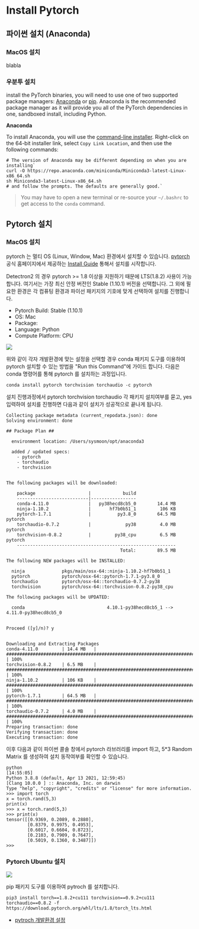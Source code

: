 # Install Pytorch



## 파이썬 설치 (Anaconda)



### MacOS 설치&#x20;

blabla

### 우분투 설치

install the PyTorch binaries, you will need to use one of two supported package managers: [Anaconda](https://www.anaconda.com/download/#linux) or [pip](https://pypi.org/project/pip/). Anaconda is the recommended package manager as it will provide you all of the PyTorch dependencies in one, sandboxed install, including Python.

**Anaconda**

To install Anaconda, you will use the [command-line installer](https://www.anaconda.com/download/#linux). Right-click on the 64-bit installer link, select `Copy Link Location`, and then use the following commands:

```
# The version of Anaconda may be different depending on when you are installing`
curl -O https://repo.anaconda.com/miniconda/Miniconda3-latest-Linux-x86_64.sh
sh Miniconda3-latest-Linux-x86_64.sh
# and follow the prompts. The defaults are generally good.`
```

> You may have to open a new terminal or re-source your `~/.bashrc` to get access to the `conda` command.



## Pytorch 설치

### MacOS 설치

pytorch 는 멀티 OS (Linux, Window, Mac) 환경에서 설치할 수 있습니다. [pytorch](https://pytorch.org) 공식 홈페이지에서 제공하는 [Install Guide](https://pytorch.org/get-started/locally/) 통해서 설치를 시작합니다.

Detectron2 의 경우 pytorch >= 1.8 이상을 지원하기 때문에 LTS(1.8.2) 사용이 가능합니다. 여기서는 가장 최신 안정 버전인 Stable (1.10.1) 버전을 선택합니다. 그 외에 필요한 환경은 각 컴퓨팅 환경과 파이선 패키지의 기호에 맞게 선택하여 설치를 진행합니다.&#x20;

* Pytorch Build: Stable (1.10.1)
* OS: Mac
* Package:&#x20;
* Language: Python
* Compute Platform: CPU

![](../../.gitbook/assets/pytorch\_support\_program.png)

위와 같이 각자 개발환경에 맞는 설정을 선택할 경우 conda 패키지 도구를 이용하여 pytorch 설치할 수 있는 방법을 "Run this Command"에 가이드 합니다. 다음은 conda 명령어를 통해 pytorch 를 설치하는 과정입니다.

```
conda install pytorch torchvision torchaudio -c pytorch
```

설치 진행과정에서 pytorch torchvision torchaudio 각 패키지 설치여부를 묻고, yes 입력하여 설치를 진행하면 다음과 같이 설치가 성공적으로 끝나게 됩니다.

```
Collecting package metadata (current_repodata.json): done
Solving environment: done

## Package Plan ##

  environment location: /Users/sysmoon/opt/anaconda3

  added / updated specs:
    - pytorch
    - torchaudio
    - torchvision


The following packages will be downloaded:

    package                    |            build
    ---------------------------|-----------------
    conda-4.11.0               |   py38hecd8cb5_0        14.4 MB
    ninja-1.10.2               |       hf7b0b51_1         106 KB
    pytorch-1.7.1              |          py3.8_0        64.5 MB  pytorch
    torchaudio-0.7.2           |             py38         4.0 MB  pytorch
    torchvision-0.8.2          |         py38_cpu         6.5 MB  pytorch
    ------------------------------------------------------------
                                           Total:        89.5 MB

The following NEW packages will be INSTALLED:

  ninja              pkgs/main/osx-64::ninja-1.10.2-hf7b0b51_1
  pytorch            pytorch/osx-64::pytorch-1.7.1-py3.8_0
  torchaudio         pytorch/osx-64::torchaudio-0.7.2-py38
  torchvision        pytorch/osx-64::torchvision-0.8.2-py38_cpu

The following packages will be UPDATED:

  conda                               4.10.1-py38hecd8cb5_1 --> 4.11.0-py38hecd8cb5_0


Proceed ([y]/n)? y


Downloading and Extracting Packages
conda-4.11.0         | 14.4 MB   | ##################################################################################################################################################################################################################################### | 100%
torchvision-0.8.2    | 6.5 MB    | ##################################################################################################################################################################################################################################### | 100%
ninja-1.10.2         | 106 KB    | ##################################################################################################################################################################################################################################### | 100%
pytorch-1.7.1        | 64.5 MB   | ##################################################################################################################################################################################################################################### | 100%
torchaudio-0.7.2     | 4.0 MB    | ##################################################################################################################################################################################################################################### | 100%
Preparing transaction: done
Verifying transaction: done
Executing transaction: done
```

이후 다음과 같이 파이썬 콜솔 창에서 pytorch 라브러리를 import 하고, 5\*3 Random Matrix 를 생성하여 설치 동작여부를 확인할 수 있습니다.

```
python                                                                                                                                                                                                             [14:55:05]
Python 3.8.8 (default, Apr 13 2021, 12:59:45)
[Clang 10.0.0 ] :: Anaconda, Inc. on darwin
Type "help", "copyright", "credits" or "license" for more information.
>>> import torch
x = torch.rand(5,3)
print(x)
>>> x = torch.rand(5,3)
>>> print(x)
tensor([[0.9369, 0.2089, 0.2880],
        [0.8379, 0.9975, 0.4953],
        [0.6017, 0.6604, 0.8723],
        [0.2103, 0.7909, 0.7647],
        [0.5019, 0.1360, 0.3487]])
>>>
```



### Pytorch Ubuntu 설치

![](../../.gitbook/assets/pytorch\_support\_ubuntu2.png)

pip 패키지 도구를 이용하여 pytroch 를 설치합니다.

```
pip3 install torch==1.8.2+cu111 torchvision==0.9.2+cu111 torchaudio==0.8.2 -f https://download.pytorch.org/whl/lts/1.8/torch_lts.html
```

* [pytroch 개발환경 설정](https://blog.daum.net/geoscience/1565)
